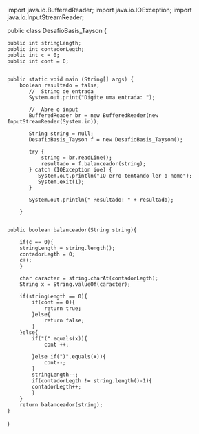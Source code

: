 import java.io.BufferedReader;
import java.io.IOException;
import java.io.InputStreamReader;

public class DesafioBasis_Tayson {
	
	public int stringLength;
	public int contadorLegth;
	public int c = 0;
	public int cont = 0;
	

	public static void main (String[] args) {   
		boolean resultado = false;
	       //  String de entrada
	       System.out.print("Digite uma entrada: ");   
	  
	       //  Abre o input  
	       BufferedReader br = new BufferedReader(new InputStreamReader(System.in));   
	  
	       String string = null;   
	       DesafioBasis_Tayson f = new DesafioBasis_Tayson();
	       
	       try {	    	   
	    	   string = br.readLine();	    		          
	           resultado = f.balanceador(string);
	       } catch (IOException ioe) {   
	          System.out.println("IO erro tentando ler o nome");   
	          System.exit(1);   
	       }   
	  
	       System.out.println(" Resultado: " + resultado);   
	  
	    }
	
	
	public boolean balanceador(String string){
			
		if(c == 0){
		stringLength = string.length();
		contadorLegth = 0;
		c++;
		}
		
		char caracter = string.charAt(contadorLegth);
		String x = String.valueOf(caracter);
		
		if(stringLength == 0){
			if(cont == 0){
				return true;
			}else{
				return false;
			}
		}else{
			if("(".equals(x)){
				cont ++;
				
			}else if(")".equals(x)){
				cont--;
			}
			stringLength--;
			if(contadorLegth != string.length()-1){
			contadorLegth++;
			}			
		}		
		return balanceador(string);		
	}
	

}
